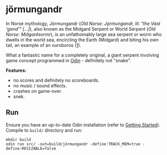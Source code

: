 # jörmungandr

In Norse mythology, Jörmungandr (_Old Norse: Jǫrmungandr, lit. "the Vast 'gand'" [...]_), also known as the Midgard Serpent or World Serpent (_Old Norse: Miðgarðsormr_), 
is an unfathomably large sea serpent or worm who dwells in the world sea, encircling the Earth (Midgard) and biting his own tail, an example of an ouroboros
([1](https://en.wikipedia.org/wiki/J%C3%B6rmungandr)).

What a fantastic name for a completely original, a giant serpent involving game concept programmed in [Odin](https://odin-lang.org/) - definitely not "snake".

**Features:**

- no scores and definitely no scoreboards.
- no music / sound effects.
- crashes on game-over.
- snek.

## Run

Ensure you have an up-to-date Odin installation (refer to [Getting Started](https://odin-lang.org/docs/install/)).
Compile to `build/` directory and run:

```
mkdir build
odin run src/ -out=build/jörmungandr -define:TRACK_MEM=true -define:RESIZABLE=false
```
